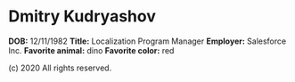 # Dmitry Kudryashov

**DOB:** 12/11/1982
**Title:** Localization Program Manager
**Employer:** Salesforce Inc.
**Favorite animal:** dino
**Favorite color:** red


(c) 2020 All rights reserved.